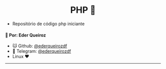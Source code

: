 <h1 align="center"> PHP 🐧 </h1>

- Repositório de código php iniciante

#### 👤 Por: **Eder Queiroz**
 - 🐱 Github: [@ederqueirozdf](https://github.com/ederqueirozdf)
 - 🤙 Telegram: [@ederqueirozdf](https://t.me/ederqueirozdf)
 - Linux ❤️
<hr>
